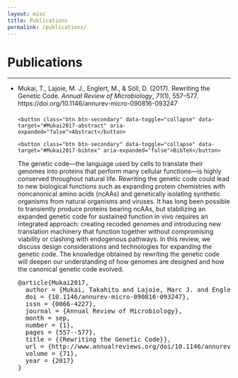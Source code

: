 ```yaml
---
layout: misc
title: Publications
permalink: /publications/
---
```


<div class="home">

  <h1 class="page-heading text-center">Publications</h1>
  <hr />



<ul class="bibliography"><li><span id="Mukai2017">Mukai, T., Lajoie, M. J., Englert, M., &amp; Söll, D. (2017). Rewriting the Genetic Code. <i>Annual Review of Microbiology</i>, <i>71</i>(1), 557–577. https://doi.org/10.1146/annurev-micro-090816-093247</span>

<div id="Mukai2017-materials" style="padding-top:0.5em;">
  <p>
    
    <button class="btn btn-secondary" data-toggle="collapse" data-target="#Mukai2017-abstract" aria-expanded="false">Abstract</button>
    
    <button class="btn btn-secondary" data-toggle="collapse" data-target="#Mukai2017-bibtex" aria-expanded="false">BibTeX</button>
    
  </p>

  
  <p id="Mukai2017-abstract" class="small collapse">The genetic code—the language used by cells to translate their genomes into proteins that perform many cellular functions—is highly conserved throughout natural life. Rewriting the genetic code could lead to new biological functions such as expanding protein chemistries with noncanonical amino acids (ncAAs) and genetically isolating synthetic organisms from natural organisms and viruses. It has long been possible to transiently produce proteins bearing ncAAs, but stabilizing an expanded genetic code for sustained function in vivo requires an integrated approach: creating recoded genomes and introducing new translation machinery that function together without compromising viability or clashing with endogenous pathways. In this review, we discuss design considerations and technologies for expanding the genetic code. The knowledge obtained by rewriting the genetic code will deepen our understanding of how genomes are designed and how the canonical genetic code evolved.</p>
  

  <pre id="Mukai2017-bibtex" class="pre small pre-scrollable collapse">@article{Mukai2017,
  author = {Mukai, Takahito and Lajoie, Marc J. and Englert, Markus and S{\"{o}}ll, Dieter},
  doi = {10.1146/annurev-micro-090816-093247},
  issn = {0066-4227},
  journal = {Annual Review of Microbiology},
  month = sep,
  number = {1},
  pages = {557--577},
  title = {{Rewriting the Genetic Code}},
  url = {http://www.annualreviews.org/doi/10.1146/annurev-micro-090816-093247},
  volume = {71},
  year = {2017}
}
</pre>

</div>
</li></ul>


</div>